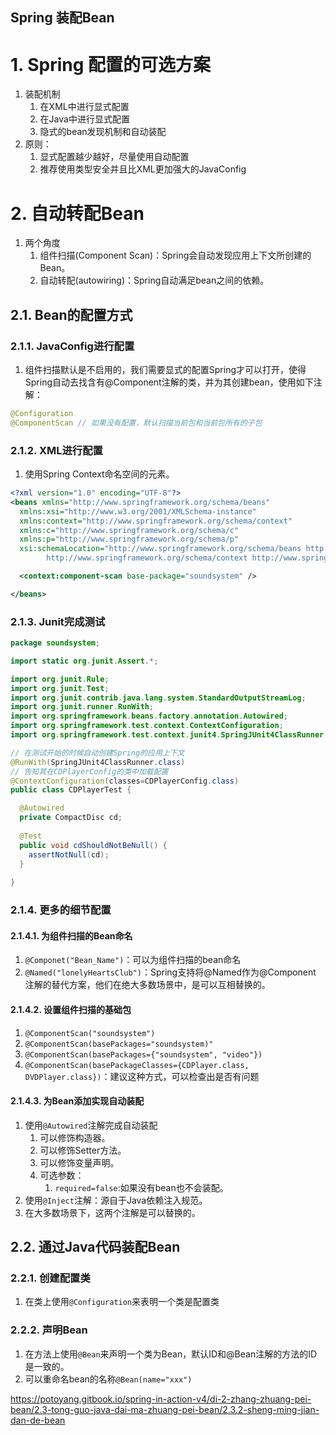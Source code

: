 Spring 装配Bean
---

# 1. Spring 配置的可选方案
1. 装配机制
   1. 在XML中进行显式配置
   2. 在Java中进行显式配置
   3. 隐式的bean发现机制和自动装配
2. 原则：
   1. 显式配置越少越好，尽量使用自动配置
   2. 推荐使用类型安全并且比XML更加强大的JavaConfig

# 2. 自动转配Bean
1. 两个角度
   1. 组件扫描(Component Scan)：Spring会自动发现应用上下文所创建的Bean。
   2. 自动转配(autowiring)：Spring自动满足bean之间的依赖。

## 2.1. Bean的配置方式

### 2.1.1. JavaConfig进行配置
1. 组件扫描默认是不启用的，我们需要显式的配置Spring才可以打开，使得Spring自动去找含有@Component注解的类，并为其创建bean，使用如下注解：

```java
@Configuration
@ComponentScan // 如果没有配置，默认扫描当前包和当前包所有的子包
```

### 2.1.2. XML进行配置
1. 使用Spring Context命名空间的元素。

```xml
<?xml version="1.0" encoding="UTF-8"?>
<beans xmlns="http://www.springframework.org/schema/beans"
  xmlns:xsi="http://www.w3.org/2001/XMLSchema-instance"
  xmlns:context="http://www.springframework.org/schema/context"
  xmlns:c="http://www.springframework.org/schema/c"
  xmlns:p="http://www.springframework.org/schema/p"
  xsi:schemaLocation="http://www.springframework.org/schema/beans http://www.springframework.org/schema/beans/spring-beans.xsd
		http://www.springframework.org/schema/context http://www.springframework.org/schema/context/spring-context.xsd">

  <context:component-scan base-package="soundsystem" />

</beans>
```

### 2.1.3. Junit完成测试
```java
package soundsystem;

import static org.junit.Assert.*;

import org.junit.Rule;
import org.junit.Test;
import org.junit.contrib.java.lang.system.StandardOutputStreamLog;
import org.junit.runner.RunWith;
import org.springframework.beans.factory.annotation.Autowired;
import org.springframework.test.context.ContextConfiguration;
import org.springframework.test.context.junit4.SpringJUnit4ClassRunner;

// 在测试开始的时候自动创建Spring的应用上下文
@RunWith(SpringJUnit4ClassRunner.class)
// 告知其在CDPlayerConfig的类中加载配置
@ContextConfiguration(classes=CDPlayerConfig.class)
public class CDPlayerTest {

  @Autowired
  private CompactDisc cd;
  
  @Test
  public void cdShouldNotBeNull() {
    assertNotNull(cd);
  }
  
}
```

### 2.1.4. 更多的细节配置

#### 2.1.4.1. 为组件扫描的Bean命名
1. `@Componet("Bean_Name")`：可以为组件扫描的bean命名
2. `@Named("lonelyHeartsClub")`：Spring支持将@Named作为@Component 注解的替代方案，他们在绝大多数场景中，是可以互相替换的。

#### 2.1.4.2. 设置组件扫描的基础包
1. `@ComponentScan("soundsystem")`
2. `@ComponentScan(basePackages="soundsystem)"`
3. `@ComponentScan(basePackages={"soundsystem", "video"})`
4. `@ComponentScan(basePackageClasses={CDPlayer.class, DVDPlayer.class})`：建议这种方式，可以检查出是否有问题

#### 2.1.4.3. 为Bean添加实现自动装配
1. 使用`@Autowired`注解完成自动装配
   1. 可以修饰构造器。
   2. 可以修饰Setter方法。
   3. 可以修饰变量声明。
   4. 可选参数：
      1. `required=false`:如果没有bean也不会装配。
2. 使用`@Inject`注解：源自于Java依赖注入规范。
3. 在大多数场景下，这两个注解是可以替换的。

## 2.2. 通过Java代码装配Bean

### 2.2.1. 创建配置类
1. 在类上使用`@Configuration`来表明一个类是配置类

### 2.2.2. 声明Bean
1. 在方法上使用`@Bean`来声明一个类为Bean，默认ID和@Bean注解的方法的ID是一致的。
2. 可以重命名bean的名称`@Bean(name="xxx")`

https://potoyang.gitbook.io/spring-in-action-v4/di-2-zhang-zhuang-pei-bean/2.3-tong-guo-java-dai-ma-zhuang-pei-bean/2.3.2-sheng-ming-jian-dan-de-bean